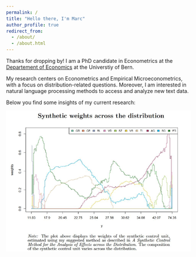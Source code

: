 ```yaml
---
permalink: /
title: "Hello there, I'm Marc"
author_profile: true
redirect_from: 
  - /about/
  - /about.html
---
```


Thanks for dropping by! I am a PhD candidate in Econometrics at the [Departement of Economics](https://www.vwi.unibe.ch/index_eng.html) at the Universtiy of Bern. 

My research centers on Econometrics and Empirical Microeconometrics, with a focus on distribution-related questions. Moreover, I am interested in natural language processing methods to access and analyze new text data. 

Below you find some insights of my current research:

<img src="/images/weights.jpg" alt="Slide 1" class="slide">


